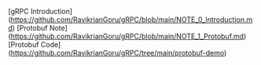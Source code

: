 [gRPC Introduction] (https://github.com/RavikrianGoru/gRPC/blob/main/NOTE_0_Introduction.md)
[Protobuf Note] (https://github.com/RavikrianGoru/gRPC/blob/main/NOTE_1_Protobuf.md)
[Protobuf Code] (https://github.com/RavikrianGoru/gRPC/tree/main/protobuf-demo)